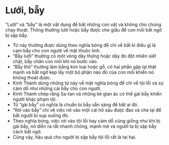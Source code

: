 # Lưới, bẫy

“Lưới” và “bẫy” là một vật dụng để bắt những con vật và không cho chúng chạy thoát. Thông thường lưới hoặc bẫy được che giấu để con mồi bất ngờ bị sập bẫy.
- Từ này thường được dùng theo nghĩa bóng để chỉ về bất kì điều gì là cạm bẫy cho con người về mặt thuộc linh. 
- “Bẫy lưới” thường có một vòng dây thừng hoặc dây đo đột nhiên siết chặt, bẫy chân con mồi khi nó bước vào. 
- “Bẫy thô” thường làm bằng kim loại hoặc gỗ, có hai phần gập lại thật mạnh và bất ngờ kẹp lấy một bộ phận nào đó của con mồi khiến nó không thoát được. 
- Kinh Thánh dùng những từ này về mặt nghĩa bóng để chỉ về tội lỗi và sự cám dỗ như những cái bẫy cho con người. 
- Kinh Thánh chép rằng Sa-tan và những kẻ gian ác có thể gài bẫy khiến người khác phạm tội. 
- Từ “gài bẫy” có nghĩa là chuẩn bị bẫy sẵn sàng để bắt ai đó. 
- “Rơi vào bẫy” chỉ về việc rơi vào một cái hố sâu được đào và che lại để bắt người bị sụp xuống đó. 
- Theo nghĩa bóng, việc rơi vào tội lỗi hay cám dỗ cũng giống như khi bị gài bẫy, nó diễn ra rất nhanh chóng, mạnh mẽ và người ta bị sập bẫy cách bất ngờ. 
- Cũng vậy, hậu quả cho người bị sập bẫy tội lỗi rất là tai hại.

